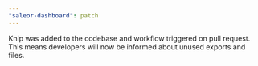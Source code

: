 ```yaml
---
"saleor-dashboard": patch
---
```


Knip was added to the codebase and workflow triggered on pull request. This means developers will now be informed about unused exports and files.
